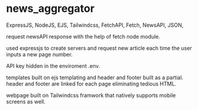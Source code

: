 # news_aggregator
ExpressJS, NodeJS, EJS, Tailwindcss, FetchAPI, Fetch, NewsAPI, JSON, 

request newsAPI response with the help of fetch node module.

used expressjs to create servers and request new article each time the user inputs a new page number.

API key hidden in the enviroment .env.

templates built on ejs templating and header and footer built as a partial.
header and footer are linked for each page eliminating tedious HTML.

webpage built on Tailwindcss framwork that natively supports mobile screens as well.
